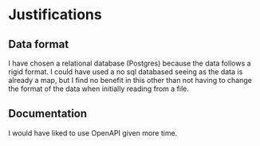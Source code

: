 # Justifications

## Data format

I have chosen a relational database (Postgres) because the data follows a rigid format. I could have used a no sql databased seeing as the data is already a map, but I find no benefit in this other than not having to change the format of the data when initially reading from a file.

## Documentation

I would have liked to use OpenAPI given more time.